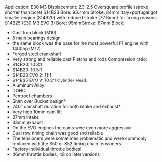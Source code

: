 Application: E30 M3
Displacement: 2.3-2.5
Oversquare profile (stroke shorter than bore)
S14B23
Bore: 93.4mm
Stroke: 84mm
Italy+portugal got smaller engine (S14B20) with reduced stroke (72.6mm) for taxing reasons
S14B25 (E30 M3 EVO 3)
Bore: 95mm
Stroke: 87mm
Block:
- Cast Iron block (M10) 
- 5 main bearings design
- the same block was the base for the most powerful F1 engine with 1400hp (M12) 
- Forged steel crankshaft 
- Very strong and reliable cast Pistons and rods 
Compression ratio:
- S14B20: 10.8:1
- S14B23: 10.5:1
- S14B23 EVO 2: 11:1
- S14B25 EVO 3: 10.2:1
Cylinder Head:
- Aluminum Alloy
- DOHC
- Pentroof chambers
- Shim over Bucket design*
- 240° camshaft duration for both intake and exhaust*
- Very high 10mm cam lift
- 37mm intake
- 33mm exhaust
- On the EVO engines the cams were even more aggressive
- Dual row timing chain was good and reliable
- The tensioners were sometimes problematic and were commonly replaced with the S50 or S52 timing chain tensioners
- Factory Individual throttle bodies!
- 46mm throttle bodies, 48 on later versions